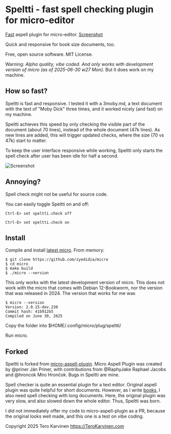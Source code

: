 # Speltti - fast spell checking plugin for micro-editor

[Fast](#fast) aspell plugin for micro-editor. [Screenshot](#screenshot)

Quick and responsive for book size documents, too. 

Free, open source software. MIT License. 

Warning: *Alpha quality, vibe coded. And only works with development version of micro (as of 2025-06-30 w27 Mon).* But it does work on my machine. 

<a name="fast">

## How so fast?

Speltti is fast and responsive. I tested it with a 3moby.md, a text document with the text of "Moby Dick" three times, and it worked nicely (and fast) on my machine. 

Speltti achieves this speed by only checking the visible part of the document (about 70 lines), instead of the whole document (47k lines). As new lines are added, this will trigger updated checks, where the size (70 vs 47k) start to matter. 

To keep the user interface responsive while working, Speltti only starts the spell check after user has been idle for half a second. 

<a name="screenshot">

![Screenshot](https://terokarvinen.com/speltti/speltti-fast-spellcheck-for-micro.png?s=github)

## Annoying?

Spell check might not be useful for source code. 

You can easily toggle Speltti on and off: 

	Ctrl-E> set speltti.check off

	Ctrl-E> set speltti.check on

## Install

Compile and install [latest micro](https://github.com/zyedidia/micro). From memory:

	$ git clone https://github.com/zyedidia/micro
	$ cd micro
	$ make build
	$ ./micro --version

This only works with the latest development version of micro. This does not work with the micro that comes with Debian 12-Bookworm, nor the version that was released in 2024. The version that works for me was

	$ micro --version
	Version: 2.0.15-dev.230
	Commit hash: 41b912b5
	Compiled on June 30, 2025

Copy the folder into $HOME/.config/micro/plug/speltti/

Run micro. 

## Forked

Speltti is forked from [micro-aspell-plugin](https://github.com/priner/micro-aspell-plugin). Micro Aspell Plugin was created by @priner Ján Priner, with contributions from @RaphyJake Raphael Jacobs and @hroncok Miro Hrončok. Bugs in Speltti are mine. 

Spell checker is quite an essential plugin for a text editor. Original aspell plugin was quite helpful for short documents. However, as I write [books](https://terokarvinen.com/books/), I also need spell checking with long documents. Here, the original plugin was very slow, and also slowed down the whole editor. Thus, Speltti was born.

I did not immediately offer my code to micro-aspell-plugin as a PR, because the original looks well made, and this one is a test on vibe coding. 

Copyright 2025 Tero Karvinen https://TeroKarvinen.com

